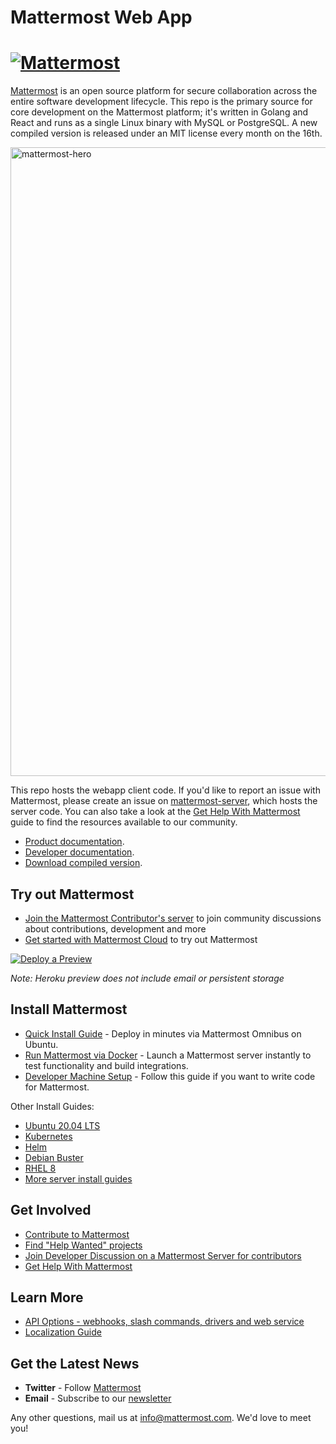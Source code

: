 # Mattermost Web App
# [![Mattermost](https://user-images.githubusercontent.com/7205829/137170381-fe86eef0-bccc-4fdd-8e92-b258884ebdd7.png)](https://mattermost.com)

[Mattermost](https://mattermost.com) is an open source platform for secure collaboration across the entire software development lifecycle. This repo is the primary source for core development on the Mattermost platform; it's written in Golang and React and runs as a single Linux binary with MySQL or PostgreSQL. A new compiled version is released under an MIT license every month on the 16th.

<img width="1006" alt="mattermost-hero" src="https://user-images.githubusercontent.com/7205829/136107976-7a894c9e-290a-490d-8501-e5fdbfc3785a.png">

This repo hosts the webapp client code. If you'd like to report an issue with Mattermost, please create an issue on [mattermost-server](https://github.com/mattermost/mattermost-server), which hosts the server code. You can also take a look at the [Get Help With Mattermost](https://docs.mattermost.com/guides/get-help.html) guide to find the resources available to our community.  

- [Product documentation](http://docs.mattermost.com/).
- [Developer documentation](https://developers.mattermost.com/).
- [Download compiled version](https://mattermost.com/download).

## Try out Mattermost

- [Join the Mattermost Contributor's server](https://community.mattermost.com/signup_user_complete/?id=codoy5s743rq5mk18i7u5ksz7e) to join community discussions about contributions, development and more
- [Get started with Mattermost Cloud](https://customers.mattermost.com/cloud/signup) to try out Mattermost

[![Deploy a Preview](https://www.herokucdn.com/deploy/button.svg)](https://heroku.com/deploy?template=https://github.com/mattermost/mattermost-heroku)

_Note: Heroku preview does not include email or persistent storage_

## Install Mattermost

- [Quick Install Guide](https://docs.mattermost.com/getting-started/light-install.html) - Deploy in minutes via Mattermost Omnibus on Ubuntu.
- [Run Mattermost via Docker](https://docs.mattermost.com/install/setting-up-local-machine-using-docker.html) - Launch a Mattermost server instantly to test functionality and build integrations.
- [Developer Machine Setup](https://developers.mattermost.com/contribute/server/developer-setup) - Follow this guide if you want to write code for Mattermost.

Other Install Guides:
- [Ubuntu 20.04 LTS](https://docs.mattermost.com/install/installing-ubuntu-2004-LTS.html)
- [Kubernetes](https://docs.mattermost.com/install/install-kubernetes.html)
- [Helm](https://docs.mattermost.com/install/install-kubernetes.html#installing-the-operators-via-helm)
- [Debian Buster](https://docs.mattermost.com/install/install-debian.html)
- [RHEL 8](https://docs.mattermost.com/install/install-rhel-8.html)
- [More server install guides](https://docs.mattermost.com/guides/deployment.html)

## Get Involved

- [Contribute to Mattermost](https://handbook.mattermost.com/contributors/contributors/ways-to-contribute)
- [Find "Help Wanted" projects](https://github.com/mattermost/mattermost-server/issues?page=1&q=is%3Aissue+is%3Aopen+%22Help+Wanted%22&utf8=%E2%9C%93)
- [Join Developer Discussion on a Mattermost Server for contributors](https://docs.mattermost.com/guides/community-chat.html)
- [Get Help With Mattermost](https://docs.mattermost.com/guides/get-help.html)

## Learn More

- [API Options - webhooks, slash commands, drivers and web service](https://api.mattermost.com/)
- [Localization Guide](https://handbook.mattermost.com/contributors/contributors/localization)

## Get the Latest News

- **Twitter** - Follow [Mattermost](https://twitter.com/Mattermost)
- **Email** - Subscribe to our [newsletter](https://mattermost.com/community-newsletter/)

Any other questions, mail us at info@mattermost.com. We'd love to meet you!
